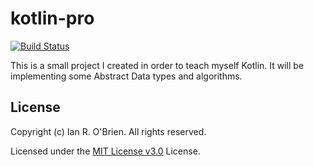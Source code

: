 # kotlin-pro

[![Build Status](https://travis-ci.org/ianrobrien/kotlin-pro.svg?branch=develop)](https://travis-ci.org/ianrobrien/kotlin-pro)

This is a small project I created in order to teach myself Kotlin. It will be implementing some Abstract Data types and algorithms.

## License

Copyright (c) Ian R. O'Brien. All rights reserved.

Licensed under the [MIT License v3.0](LICENSE.txt) License.